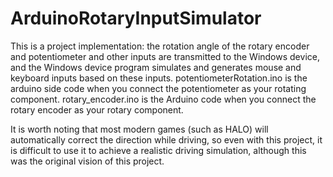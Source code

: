 # ArduinoRotaryInputSimulator
This is a project implementation: the rotation angle of the rotary encoder and potentiometer and other inputs are transmitted to the Windows device,
and the Windows device program simulates and generates mouse and keyboard inputs based on these inputs.
potentiometerRotation.ino is the arduino side code when you connect the potentiometer as your rotating component.
rotary_encoder.ino is the Arduino code when you connect the rotary encoder as your rotary component.

It is worth noting that most modern games (such as HALO) will automatically correct the direction while driving, 
so even with this project, it is difficult to use it to achieve a realistic driving simulation, although this was the original vision of this project.
